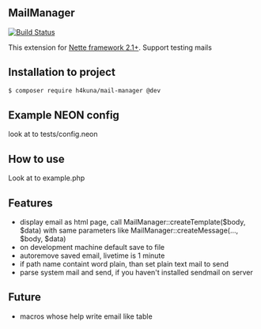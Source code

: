 MailManager
-----------
[![Build Status](https://travis-ci.org/h4kuna/mail-manager.svg?branch=master)](https://travis-ci.org/h4kuna/mail-manager)

This extension for [Nette framework 2.1+](http://nette.org/). Support testing mails

Installation to project
-----------------------
```sh
$ composer require h4kuna/mail-manager @dev
```

Example NEON config
-------------------
look at to tests/config.neon

How to use
----------
Look at to example.php

Features
--------
- display email as html page, call MailManager::createTemplate($body, $data) with same parameters like MailManager::createMessage(..., $body, $data)
- on development machine default save to file
- autoremove saved email, livetime is 1 minute
- if path name containt word plain, than set plain text mail to send
- parse system mail and send, if you haven't installed sendmail on server

Future
------
- macros whose help write email like table
